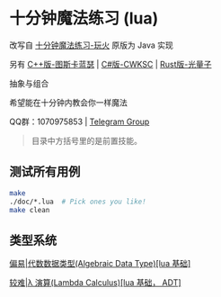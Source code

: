 十分钟魔法练习 (lua)
==================

改写自 [十分钟魔法练习-玩火](https://github.com/goldimax/magic-in-ten-mins)
原版为 Java 实现

另有
[C++版-图斯卡蓝瑟](https://github.com/tusikalanse/magic-in-ten-mins-cpp) |
[C#版-CWKSC](https://github.com/CWKSC/magic-in-ten-mins-csharp) |
[Rust版-光量子](https://github.com/PhotonQuantum/magic-in-ten-mins-rs)

抽象与组合

希望能在十分钟内教会你一样魔法

QQ群：1070975853 |
[Telegram Group](https://t.me/joinchat/HZm-VAAFTrIxoxQQ)

> 目录中方括号里的是前置技能。

## 测试所有用例

```bash
make
./doc/*.lua  # Pick ones you like!
make clean
```

## 类型系统

[偏易|代数数据类型(Algebraic Data Type)[lua 基础]](doc/ADT.md)

[较难|λ 演算(Lambda Calculus)[lua 基础， ADT]](doc/Lambda.md) 

